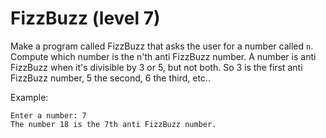 # FizzBuzz (level 7)


Make a program called FizzBuzz that asks the user for a number called `n`. Compute which number is the n'th anti FizzBuzz number.
A number is anti FizzBuzz when it's divisible by 3 or 5, but not both. So 3 is the first anti FizzBuzz number, 5 the second, 6 the third, etc..

Example:

    Enter a number: 7
    The number 18 is the 7th anti FizzBuzz number.
